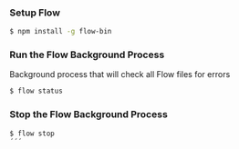 ### Setup Flow

```sh
$ npm install -g flow-bin
```

### Run the Flow Background Process

Background process that will check all Flow files for errors

```sh
$ flow status
```

### Stop the Flow Background Process

```sh
$ flow stop
´´´